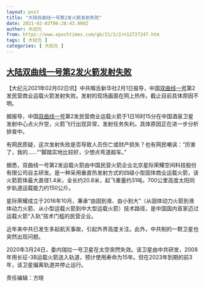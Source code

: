 ```yaml
---
layout: post
title: "大陆双曲线一号第2发火箭发射失败"
date: 2021-02-02T06:28:43.000Z
author: 大纪元
from: https://www.epochtimes.com/gb/21/2/2/n12727247.htm
tags: [ 大纪元 ]
categories: [ 大纪元 ]
---
```

<!--1612247323000-->
[大陆双曲线一号第2发火箭发射失败](https://www.epochtimes.com/gb/21/2/2/n12727247.htm)
------

<div>
<p>【大纪元2021年02月02日讯】中共喉舌新华社2月1日报导，中国<a href="https://www.epochtimes.com/gb/tag/%E5%8F%8C%E6%9B%B2%E7%BA%BF%E4%B8%80%E5%8F%B7.html">双曲线一号</a>第2发民营商业运载火箭发射失败。发射的现场画面在网上热传。截止目前具体原因不明。</p><p>据报导，中国<a href="https://www.epochtimes.com/gb/tag/%E5%8F%8C%E6%9B%B2%E7%BA%BF%E4%B8%80%E5%8F%B7.html">双曲线一号</a>第2发民营商业运载火箭于1日16时15分在中国酒泉卫星发射中心点火升空，火箭飞行出现异常，发射任务失利。具体原因正在进一步分析排查中。</p><p>有网民质疑，这次发射失败是否导致人员伤亡或财产损失？也有网民嘲讽：“厉害了，我的……”“脚踏实地比较好，少想点弯道超车。”</p><p>据悉，双曲线一号第2发运载火箭由中国民营火箭企业北京星际荣耀空间科技股份有限公司自主研发。是一种采用垂直热发射方式的四级小型固体商业运载火箭，该火箭箭体最大直径1.4米，全长约20.8米，起飞重量约31吨，700公里高度太阳同步轨道运载能力约150公斤。</p><p>星际荣耀成立于2016年10月，秉承“由固到液、由小到大”（从固体动力火箭到液体动力火箭、从小型运载火箭到中大型运载火箭）技术路径，是中国国内首家迈过运载火箭“入轨”技术门槛的民营企业。</p><p>近年来中共已发生多起航天事故，引起外界高度关注。此外，中共制的一颗卫星也突然出现问题。</p><p>2020年3月24日，委内瑞拉一号卫星在太空突然失效。该卫星由中共研发，2008年用长征-3B运载火箭送入轨道，预计使用寿命为15年。但在2023年到期的前3年，该卫星偏离轨道并停止运行。</p><p>责任编辑：方晓</p>
</div>
